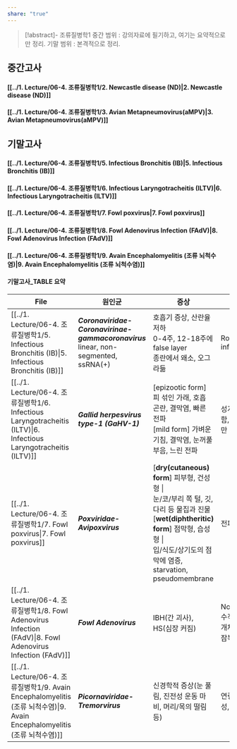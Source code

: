 ```yaml
---
share: "true"
---
```

>[!abstract]- 조류질병학1
>중간 범위 : 강의자료에 필기하고, 여기는 요약적으로만 정리.
>기말 범위 : 본격적으로 정리.

## 중간고사

#### [[../1. Lecture/06-4. 조류질병학1/2. Newcastle disease (ND)|2. Newcastle disease (ND)]]
#### [[../1. Lecture/06-4. 조류질병학1/3. Avian Metapneumovirus(aMPV)|3. Avian Metapneumovirus(aMPV)]]

## 기말고사
#### [[../1. Lecture/06-4. 조류질병학1/5. Infectious Bronchitis (IB)|5. Infectious Bronchitis (IB)]]
#### [[../1. Lecture/06-4. 조류질병학1/6. Infectious Laryngotracheitis (ILTV)|6. Infectious Laryngotracheitis (ILTV)]]
#### [[../1. Lecture/06-4. 조류질병학1/7. Fowl poxvirus|7. Fowl poxvirus]]
#### [[../1. Lecture/06-4. 조류질병학1/8. Fowl Adenovirus Infection (FAdV)|8. Fowl Adenovirus Infection (FAdV)]]
#### [[../1. Lecture/06-4. 조류질병학1/9. Avain Encephalomyelitis (조류 뇌척수염)|9. Avain Encephalomyelitis (조류 뇌척수염)]]

#### 기말고사_TABLE 요약


| File                                                                                                              | 원인균                                                                                   | 증상                                                                                                                                                                | 특징                                       |
| ----------------------------------------------------------------------------------------------------------------- | ------------------------------------------------------------------------------------- | ----------------------------------------------------------------------------------------------------------------------------------------------------------------- | ---------------------------------------- |
| [[../1. Lecture/06-4. 조류질병학1/5. Infectious Bronchitis (IB)\|5. Infectious Bronchitis (IB)]]                   | ***Coronaviridae-Coronavirinae-gammacoronavirus***<br>linear, non-segmented, ssRNA(+) | 호흡기 증상, 산란율 저하<br>0-4주, 12-18주에 false layer<br>종란에서 왜소, 오그라듦                                                                                                      | Rolling infection                        |
| [[../1. Lecture/06-4. 조류질병학1/6. Infectious Laryngotracheitis (ILTV)\|6. Infectious Laryngotracheitis (ILTV)]] | ***Gallid herpesvirus type-1 (GaHV-1)***                                              | [epizootic form] 피 섞인 가래, 호흡 곤란, 결막염, 빠른 전파<br>[mild form] 가벼운 기침, 결막염, 눈꺼풀 부음, 느린 전파                                                                             | 성계에서 증상 심함, live vaccine만 사용             |
| [[../1. Lecture/06-4. 조류질병학1/7. Fowl poxvirus\|7. Fowl poxvirus]]                                             | ***Poxviridae-Avipoxvirus***                                                          | [**dry(cutaneous) form**] 피부형, 건성형 \| <br>눈/코/부리 쪽 털, 깃, 다리 등 물집과 진물<br>[**wet(diphtheritic) form**] 점막형, 습성형 \| <br>입/식도/상기도의 점막에 염증, starvation, pseudomembrane | 전파 느림                                    |
| [[../1. Lecture/06-4. 조류질병학1/8. Fowl Adenovirus Infection (FAdV)\|8. Fowl Adenovirus Infection (FAdV)]]       | ***Fowl Adenovirus***                                                                 | IBH(간 괴사), HS(심장 커짐)                                                                                                                                              | Nonenveloped, 수직감염, 어린 개체에서 심함, 잠복기 1-2일 |
| [[../1. Lecture/06-4. 조류질병학1/9. Avain Encephalomyelitis (조류 뇌척수염)\|9. Avain Encephalomyelitis (조류 뇌척수염)]]     | ***Picornaviridae-Tremorvirus***                                                      | 신경학적 증상(눈 풀림, 진전성 운동 마비, 머리/목의 떨림 등)                                                                                                                              | 연령 관련 저항성, 수직 감염                         |


